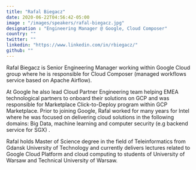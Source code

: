 ```yaml
---
title: "Rafal Biegacz"
date: 2020-06-22T04:56:42-05:00
image : "/images/speakers/rafal-biegacz.jpg"
designation : "Engineering Manager @ Google, Cloud Composer"
country: ""
twitter: ""
linkedin: "https://www.linkedin.com/in/rbiegacz/"
github: ""
---
```


Rafal Biegacz is Senior Engineering Manager working within Google Cloud group where he is responsible for Cloud Composer (managed workflows service based on Apache Airflow).

At Google he also lead Cloud Partner Engineering team helping EMEA technological partners to onboard their solutions on GCP and was responsible for Marketplace Click-to-Deploy program within GCP Marketplace.  Prior to joining Google, Rafal worked for many years for Intel where he was focused on delivering cloud solutions in the following domains: Big Data, machine learning and computer security (e.g backend service for SGX) . 

Rafal holds Master of Science degree in the field of Teleinformatics from Gdansk University of Technology and currently delivers lectures related to Google Cloud Platform and cloud computing to students of University of Warsaw and Technical University of Warsaw.
